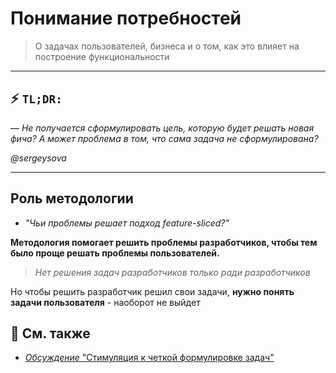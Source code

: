 [src-disc]: https://github.com/feature-sliced/wiki/discussions/43
[discussions]: https://github.com/feature-sliced/wiki/discussions

# Понимание потребностей

> О задачах пользователей, бизнеса и о том, как это влияет на построение функциональности
---
## ⚡ `TL;DR:`

— *Не получается сформулировать цель, которую будет решать новая фича? А может проблема в том, что сама задача не сформулирована?*

*@sergeysova*

---

## Роль методологии
- *"Чьи проблемы решает подход feature-sliced?"*

**Методология помогает решить проблемы разработчиков, чтобы тем было проще решать проблемы пользователей.**

> *Нет решения задач разработчиков только ради разработчиков*

Но чтобы решить разработчик решил свои задачи, **нужно понять задачи пользователя** - наоборот не выйдет

## 📑 См. также
- [*Обсуждение* "Стимуляция к четкой формулировке задач"][src-disc]